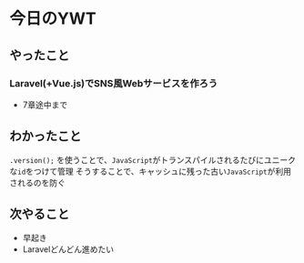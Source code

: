 # 今日のYWT

## やったこと

### Laravel(+Vue.js)でSNS風Webサービスを作ろう

- 7章途中まで

## わかったこと

`.version();` を使うことで、`JavaScript`がトランスパイルされるたびにユニークな`id`をつけて管理
そうすることで、キャッシュに残った古い`JavaScript`が利用されるのを防ぐ

## 次やること

- 早起き
- Laravelどんどん進めたい